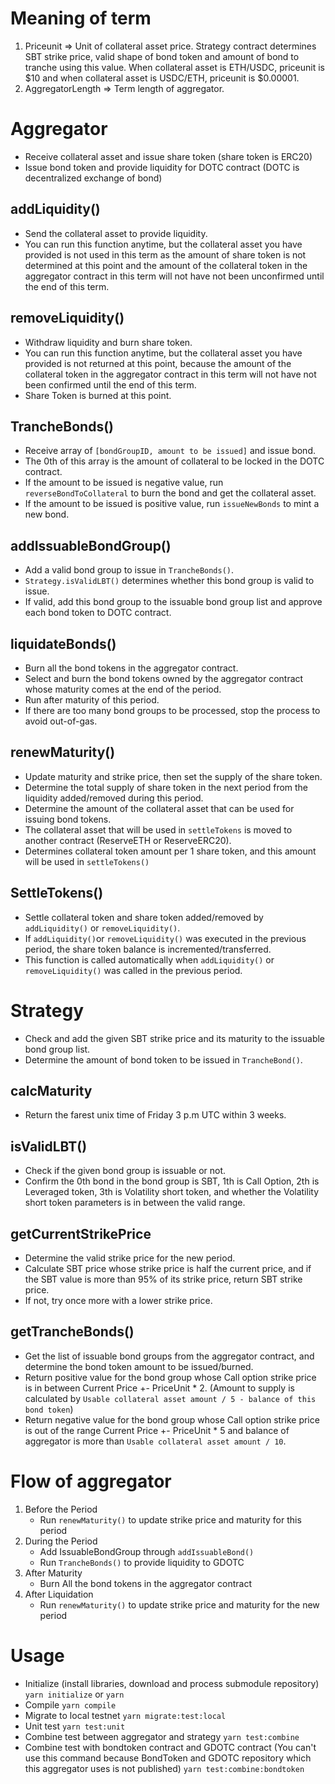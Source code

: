 # Meaning of term
1. Priceunit => Unit of collateral asset price. Strategy contract determines SBT strike price, valid shape of bond token and amount of bond to tranche using this value. When collateral asset is ETH/USDC, priceunit is $10 and when collateral asset is USDC/ETH, priceunit is $0.00001.
2. AggregatorLength => Term length of aggregator.

# Aggregator
- Receive collateral asset and issue share token (share token is ERC20)
- Issue bond token and provide liquidity for DOTC contract (DOTC is decentralized exchange of bond)
## addLiquidity()
- Send the collateral asset to provide liquidity. 
- You can run this function anytime, but the collateral asset you have provided is not used in this term as the amount of share token is not determined at this point and the amount of the collateral token in the aggregator contract in this term will not have not been unconfirmed until the end of this term.

## removeLiquidity()
- Withdraw liquidity and burn share token.
- You can run this function anytime, but the collateral asset you have provided is not returned at this point, because the amount of the collateral token in the aggregator contract in this term will not have not been confirmed until the end of this term.
- Share Token is burned at this point.

## TrancheBonds()
- Receive array of ```[bondGroupID, amount to be issued]``` and issue bond.
- The 0th of this array is the amount of collateral to be locked in the DOTC contract.
- If the amount to be issued is negative value, run ```reverseBondToCollateral``` to burn the bond and get the collateral asset.
- If the amount to be issued is positive value, run ```issueNewBonds``` to mint a new bond.

## addIssuableBondGroup()
- Add a valid bond group to issue in ```TrancheBonds()```.
- ```Strategy.isValidLBT()``` determines whether this bond group is valid to issue.
- If valid, add this bond group to the issuable bond group list and approve each bond token to DOTC contract.

## liquidateBonds()
- Burn all the bond tokens in the aggregator contract.
- Select and burn the bond tokens owned by the aggregator contract whose maturity comes at the end of the period.
- Run after maturity of this period.
- If there are too many bond groups to be processed, stop the process to avoid out-of-gas.

## renewMaturity()
- Update maturity and strike price, then set the supply of the share token.
- Determine the total supply of share token in the next period from the liquidity added/removed during this period.
- Determine the amount of the collateral asset that can be used for issuing bond tokens.
- The collateral asset that will be used in ```settleTokens``` is moved to another contract (ReserveETH or ReserveERC20).
- Determines collateral token amount per 1 share token, and this amount will be used in ```settleTokens()```

## SettleTokens()
- Settle collateral token and share token added/removed by ```addLiquidity()``` or ```removeLiquidity()```.
- If ```addLiquidity()```or ```removeLiquidity()``` was executed in the previous period, the share token balance is incremented/transferred.
- This function is called automatically when ```addLiquidity()``` or ```removeLiquidity()``` was called in the previous period.

# Strategy
- Check and add the given SBT strike price and its maturity to the issuable bond group list.
- Determine the amount of bond token to be issued in ```TrancheBond()```.
## calcMaturity
- Return the farest unix time of Friday 3 p.m UTC within 3 weeks. 
## isValidLBT()
- Check if the given bond group is issuable or not.
- Confirm the 0th bond in the bond group is SBT, 1th is Call Option, 2th is Leveraged token, 3th is Volatility short token, and whether the Volatility short token parameters is in between the valid range.
## getCurrentStrikePrice
- Determine the valid strike price for the new period.
- Calculate SBT price whose strike price is half the current price, and if the SBT value is more than 95% of its strike price, return SBT strike price.
- If not, try once more with a lower strike price.
## getTrancheBonds()
- Get the list of issuable bond groups from the aggregator contract, and determine the bond token amount to be issued/burned.
- Return positive value for the bond group whose Call option strike price is in between Current Price +- PriceUnit * 2. (Amount to supply is calculated by ```Usable collateral asset amount / 5 - balance of this bond token```)
- Return negative value for the bond group whose Call option strike price is out of the range Current Price +- PriceUnit * 5 and balance of aggregator is more than ```Usable collateral asset amount / 10```.

# Flow of aggregator
1. Before the Period
   - Run ```renewMaturity()``` to update strike price and maturity for this period
2. During the Period
   - Add IssuableBondGroup through ```addIssuableBond()```
   - Run ```TrancheBonds()``` to provide liquidity to GDOTC
3. After Maturity
   - Burn All the bond tokens in the aggregator contract
4. After Liquidation
   - Run ```renewMaturity()``` to update strike price and maturity for the new period

# Usage
- Initialize (install libraries, download and process submodule repository)
```yarn initialize```
or
```yarn```
- Compile
```yarn compile```
- Migrate to local testnet
```yarn migrate:test:local```
- Unit test
```yarn test:unit```
- Combine test between aggregator and strategy
```yarn test:combine```
- Combine test with bondtoken contract and GDOTC contract (You can't use this command because BondToken and GDOTC repository which this aggregator uses is not published)
```yarn test:combine:bondtoken```